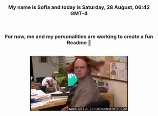 


<div align="center">
<h3 >My name is Sofia and today is Saturday, 28 August, 06:42 GMT-4</h3><br>
<h3 >For now, me and my personalities are working to create a fun Readme 👋
</h3><br>
<img src='img/dwight.gif' alt='working...'/>
</div>
